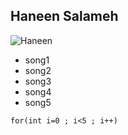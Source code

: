 
## Haneen Salameh

![Haneen](http://food.fnr.sndimg.com/content/dam/images/food/fullset/2013/12/9/0/FNK_Cheesecake_s4x3.jpg.rend.hgtvcom.616.462.suffix/1387411272847.jpeg)


*   song1
*   song2
*   song3
*   song4
*   song5


```for(int i=0 ; i<5 ; i++)```

